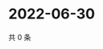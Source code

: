 # 2022-06-30

共 0 条

<!-- BEGIN WEIBO -->
<!-- 最后更新时间 Thu Jun 30 2022 23:18:08 GMT+0800 (China Standard Time) -->

<!-- END WEIBO -->
